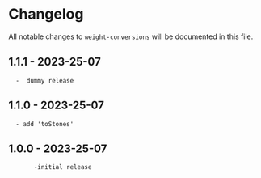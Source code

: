 # Changelog

All notable changes to `weight-conversions` will be documented in this file.

## 1.1.1 - 2023-25-07

      -  dummy release

## 1.1.0 - 2023-25-07

      - add 'toStones'

## 1.0.0 - 2023-25-07
           -initial release
